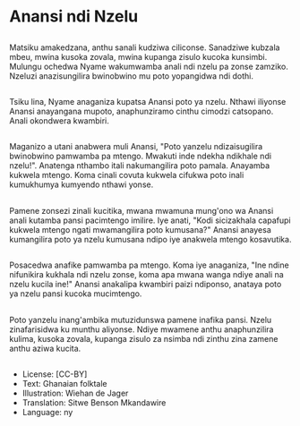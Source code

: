 # Anansi ndi Nzelu

##
Matsiku amakedzana, anthu sanali kudziwa ciliconse. Sanadziwe kubzala mbeu, mwina kusoka zovala, mwina kupanga zisulo kucoka kunsimbi. Mulungu ochedwa Nyame wakumwamba anali ndi nzelu pa zonse zamziko. Nzeluzi anazisungilira bwinobwino mu poto yopangidwa ndi dothi.

##
Tsiku lina, Nyame anaganiza kupatsa Anansi poto ya nzelu. Nthawi iliyonse Anansi anayangana mupoto, anaphunziramo cinthu cimodzi catsopano. Anali okondwera kwambiri.

##
Maganizo a utani anabwera muli Anansi, "Poto yanzelu ndizaisugilira bwinobwino pamwamba pa mtengo. Mwakuti inde ndekha ndikhale ndi nzelu!". Anatenga nthambo itali nakumangilira poto pamala. Anayamba kukwela mtengo. Koma cinali covuta kukwela cifukwa poto inali kumukhumya kumyendo nthawi yonse.

##
Pamene zonsezi zinali kucitika, mwana mwamuna mung'ono wa Anansi anali kutamba pansi pacimtengo imilire. Iye anati, "Kodi sicizakhala capafupi kukwela mtengo ngati mwamangilira poto kumusana?" Anansi anayesa kumangilira poto ya nzelu kumusana ndipo iye anakwela mtengo kosavutika.

##
Posacedwa anafike pamwamba pa mtengo. Koma iye anaganiza, "Ine ndine nifunikira kukhala ndi nzelu zonse, koma apa mwana wanga ndiye anali na nzelu kucila ine!" Anansi anakalipa kwambiri paizi ndiponso, anataya poto ya nzelu pansi kucoka mucimtengo.

##
Poto yanzelu inang'ambika mutuzidunswa pamene inafika pansi. Nzelu zinafarisidwa ku munthu aliyonse. Ndiye mwamene anthu anaphunzilira kulima, kusoka zovala, kupanga zisulo za nsimba ndi zinthu zina zamene anthu aziwa kucita.

##
* License: [CC-BY]
* Text: Ghanaian folktale
* Illustration: Wiehan de Jager
* Translation: Sitwe Benson Mkandawire
* Language: ny

